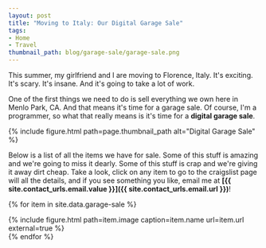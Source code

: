 ```yaml
---
layout: post
title: "Moving to Italy: Our Digital Garage Sale"
tags:
- Home
- Travel
thumbnail_path: blog/garage-sale/garage-sale.png
---  
```


This summer, my girlfriend and I are moving to Florence, Italy. It's exciting.
It's scary. It's insane. And it's going to take a lot of work.

One of the first things we need to do is sell everything we own here in Menlo
Park, CA. And that means it's time for a garage sale. Of course, I'm a 
programmer, so what that really means is it's time for a **digital garage 
sale**.

{% include figure.html path=page.thumbnail_path alt="Digital Garage Sale" %}

Below is a list of all the items we have for sale. Some of this stuff is 
amazing and we're going to miss it dearly. Some of this stuff is crap and 
we're giving it away dirt cheap. Take a look, click on any item to go to the 
craigslist page will all the details, and if you see something you like, email 
me at **[{{ site.contact_urls.email.value }}]({{ site.contact_urls.email.url }})**!

{% for item in site.data.garage-sale %}
  <div class="mt2 mb2">
    {% include figure.html path=item.image caption=item.name url=item.url external=true %}
  </div>
{% endfor %}
